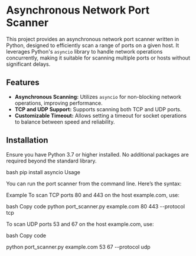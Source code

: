 # Asynchronous Network Port Scanner

This project provides an asynchronous network port scanner written in Python, designed to efficiently scan a range of ports on a given host. It leverages Python's `asyncio` library to handle network operations concurrently, making it suitable for scanning multiple ports or hosts without significant delays.

## Features

- **Asynchronous Scanning:** Utilizes `asyncio` for non-blocking network operations, improving performance.
- **TCP and UDP Support:** Supports scanning both TCP and UDP ports.
- **Customizable Timeout:** Allows setting a timeout for socket operations to balance between speed and reliability.

## Installation

Ensure you have Python 3.7 or higher installed. No additional packages are required beyond the standard library.

bash
pip install asyncio
Usage

You can run the port scanner from the command line. Here’s the syntax:

Example
To scan TCP ports 80 and 443 on the host example.com, use:

bash
Copy code
python port_scanner.py example.com 80 443 --protocol tcp

To scan UDP ports 53 and 67 on the host example.com, use:

bash
Copy code

python port_scanner.py example.com 53 67 --protocol udp
